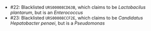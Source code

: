 - #22: Blacklisted `URS00008CD63B`, which claims to be _Lactobacilus plantarum_, but is an _Enterococcus_
- #23: Blacklisted `URS00008CCF2E`, which claims to be _Candidatus Hepatobacter penaei_, but is a _Pseudomonas_

